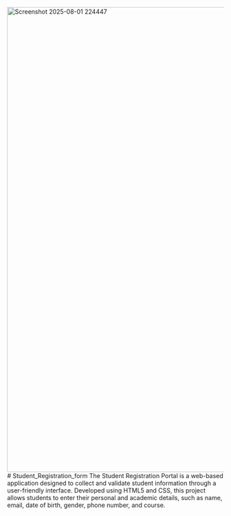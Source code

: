<img width="1920" height="1080" alt="Screenshot 2025-08-01 224447" src="https://github.com/user-attachments/assets/715d754d-39d3-4f46-828a-2ee3a8013f97" />
# Student_Registration_form
The Student Registration Portal is a web-based application designed to collect and validate student information through a user-friendly interface. Developed using HTML5 and CSS, this project allows students to enter their personal and academic details, such as name, email, date of birth, gender, phone number, and course.  
